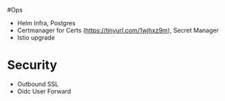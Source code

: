 #Ops
- Helm Infra, Postgres
- Certmanager for Certs (https://tinyurl.com/1wjhxz9m), Secret Manager
- Istio upgrade

# Security
- Outbound SSL
- Oidc User Forward
